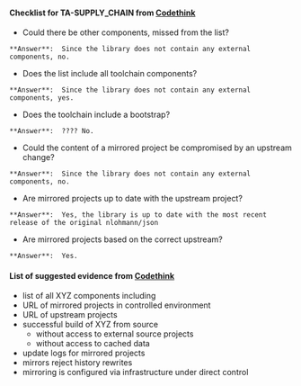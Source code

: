 #### Checklist for TA-SUPPLY_CHAIN from [Codethink](https://codethinklabs.gitlab.io/trustable/trustable/print_page.html)

*    Could there be other components, missed from the list?

    **Answer**:  Since the library does not contain any external components, no.

*    Does the list include all toolchain components?

    **Answer**:  Since the library does not contain any external components, yes.

*    Does the toolchain include a bootstrap?

    **Answer**:  ???? No.

*    Could the content of a mirrored project be compromised by an upstream change?

    **Answer**:  Since the library does not contain any external components, no.

*    Are mirrored projects up to date with the upstream project?

    **Answer**:  Yes, the library is up to date with the most recent release of the original nlohmann/json

*    Are mirrored projects based on the correct upstream?

    **Answer**:  Yes.

#### List of suggested evidence from [Codethink](https://codethinklabs.gitlab.io/trustable/trustable/print_page.html)

* list of all XYZ components including
* URL of mirrored projects in controlled environment
* URL of upstream projects
* successful build of XYZ from source
    * without access to external source projects
    * without access to cached data
* update logs for mirrored projects
* mirrors reject history rewrites
* mirroring is configured via infrastructure under direct control
